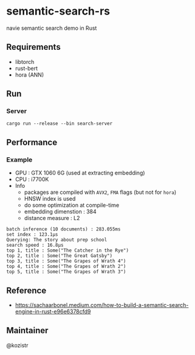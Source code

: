 # semantic-search-rs

navie semantic search demo in Rust

## Requirements

* libtorch
* rust-bert
* hora (ANN)

## Run

### Server

```shell
cargo run --release --bin search-server 
```

## Performance

### Example

* GPU : GTX 1060 6G (used at extracting embedding)
* CPU : i7700K
* Info
  * packages are compiled with `AVX2`, `FMA` flags (but not for `hora`)
  * HNSW index is used
  * do some optimization at compile-time
  * embedding dimenstion : 384
  * distance measure : L2

```text
batch inference (10 documents) : 283.055ms
set index : 123.1µs
Querying: The story about prep school
search speed : 16.8µs
top 1, title : Some("The Catcher in the Rye")
top 2, title : Some("The Great Gatsby")
top 3, title : Some("The Grapes of Wrath 4")
top 4, title : Some("The Grapes of Wrath 2")
top 5, title : Some("The Grapes of Wrath 3")
```

## Reference

* https://sachaarbonel.medium.com/how-to-build-a-semantic-search-engine-in-rust-e96e6378cfd9

## Maintainer

@kozistr
